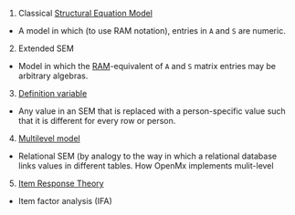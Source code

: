 1. Classical [Structural Equation Model](https://en.wikipedia.org/wiki/Structural_equation_modeling)
 * A model in which (to use RAM notation), entries in `A` and `S` are numeric.
2.  Extended SEM
 *  Model in which the [RAM](http://onlinelibrary.wiley.com/doi/10.1111/j.2044-8317.1984.tb00802.x/abstract)-equivalent of `A` and `S` matrix entries may be arbitrary algebras.
3. [Definition variable](http://davidakenny.net/cm/basics.htm)
 * Any value in an SEM that is replaced with a person-specific value such that it is different for every row or person.
4. [Multilevel model](https://en.wikipedia.org/wiki/Multilevel_model)
 * Relational SEM (by analogy to the way in which a relational database links values in different tables. How OpenMx implements mulit-level
5. [Item Response Theory](https://en.wikipedia.org/wiki/Item_response_theory)
 * Item factor analysis (IFA)

